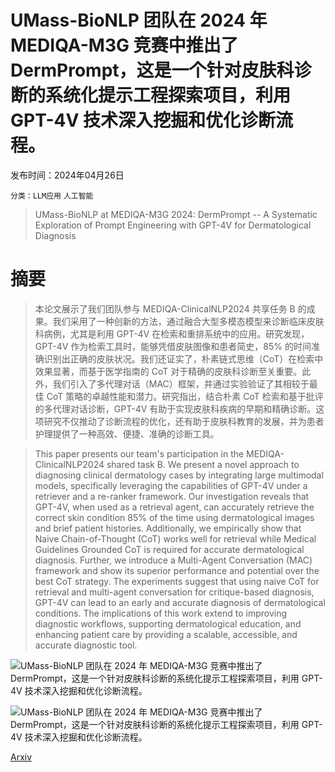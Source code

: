 # UMass-BioNLP 团队在 2024 年 MEDIQA-M3G 竞赛中推出了 DermPrompt，这是一个针对皮肤科诊断的系统化提示工程探索项目，利用 GPT-4V 技术深入挖掘和优化诊断流程。

发布时间：2024年04月26日

`分类：LLM应用` `人工智能`

> UMass-BioNLP at MEDIQA-M3G 2024: DermPrompt -- A Systematic Exploration of Prompt Engineering with GPT-4V for Dermatological Diagnosis

# 摘要

> 本论文展示了我们团队参与 MEDIQA-ClinicalNLP2024 共享任务 B 的成果。我们采用了一种创新的方法，通过融合大型多模态模型来诊断临床皮肤科病例，尤其是利用 GPT-4V 在检索和重排系统中的应用。研究发现，GPT-4V 作为检索工具时，能够凭借皮肤图像和患者简史，85% 的时间准确识别出正确的皮肤状况。我们还证实了，朴素链式思维（CoT）在检索中效果显著，而基于医学指南的 CoT 对于精确的皮肤科诊断至关重要。此外，我们引入了多代理对话（MAC）框架，并通过实验验证了其相较于最佳 CoT 策略的卓越性能和潜力。研究指出，结合朴素 CoT 检索和基于批评的多代理对话诊断，GPT-4V 有助于实现皮肤科疾病的早期和精确诊断。这项研究不仅推动了诊断流程的优化，还有助于皮肤科教育的发展，并为患者护理提供了一种高效、便捷、准确的诊断工具。

> This paper presents our team's participation in the MEDIQA-ClinicalNLP2024 shared task B. We present a novel approach to diagnosing clinical dermatology cases by integrating large multimodal models, specifically leveraging the capabilities of GPT-4V under a retriever and a re-ranker framework. Our investigation reveals that GPT-4V, when used as a retrieval agent, can accurately retrieve the correct skin condition 85% of the time using dermatological images and brief patient histories. Additionally, we empirically show that Naive Chain-of-Thought (CoT) works well for retrieval while Medical Guidelines Grounded CoT is required for accurate dermatological diagnosis. Further, we introduce a Multi-Agent Conversation (MAC) framework and show its superior performance and potential over the best CoT strategy. The experiments suggest that using naive CoT for retrieval and multi-agent conversation for critique-based diagnosis, GPT-4V can lead to an early and accurate diagnosis of dermatological conditions. The implications of this work extend to improving diagnostic workflows, supporting dermatological education, and enhancing patient care by providing a scalable, accessible, and accurate diagnostic tool.

![UMass-BioNLP 团队在 2024 年 MEDIQA-M3G 竞赛中推出了 DermPrompt，这是一个针对皮肤科诊断的系统化提示工程探索项目，利用 GPT-4V 技术深入挖掘和优化诊断流程。](../../..//opt/data/Projects/HuggingArxiv/paper_images/2404.17749/method.png)

![UMass-BioNLP 团队在 2024 年 MEDIQA-M3G 竞赛中推出了 DermPrompt，这是一个针对皮肤科诊断的系统化提示工程探索项目，利用 GPT-4V 技术深入挖掘和优化诊断流程。](../../..//opt/data/Projects/HuggingArxiv/paper_images/2404.17749/MAC_final.png)

[Arxiv](https://arxiv.org/abs/2404.17749)